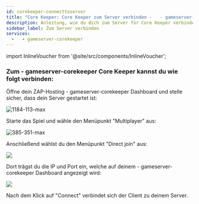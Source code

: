 ```yaml
---
id: corekeeper-connecttoserver
title: "Core Keeper: Core Keeper zum Server verbinden -   - gameserver-corekeeper von ZAP-Hosting"
description: Anleitung, wie du dich zum Server für Core Keeper verbindest - ZAP-Hosting.com Dokumentation 
sidebar_label: Zum Server verbinden
services:
  -   - gameserver-corekeeper
---
```


import InlineVoucher from '@site/src/components/InlineVoucher';

<InlineVoucher />

### Zum   - gameserver-corekeeper Core Keeper kannst du wie folgt verbinden:

Öffne dein ZAP-Hosting   - gameserver-corekeeper Dashboard und stelle sicher, dass dein Server gestartet ist:

![1184-113-max](https://screensaver01.zap-hosting.com/index.php/s/6s4sg2zEYjmeerP/preview)

Starte das Spiel und wähle den Menüpunkt "Multiplayer" aus: 

![385-351-max](https://screensaver01.zap-hosting.com/index.php/s/jofr7wR4b6END9A/preview)

Anschließend wählst du den Menüpunkt "Direct join" aus: 

![](https://screensaver01.zap-hosting.com/index.php/s/ayRGk2pePDPXTE7/preview)

Dort trägst du die IP und Port ein, welche auf deinem   - gameserver-corekeeper Dashboard angezeigt wird:

![](https://screensaver01.zap-hosting.com/index.php/s/swkJR7YY5L9xYJt/preview)

Nach dem Klick auf "Connect" verbindet sich der Client zu deinem Server.

<InlineVoucher />
